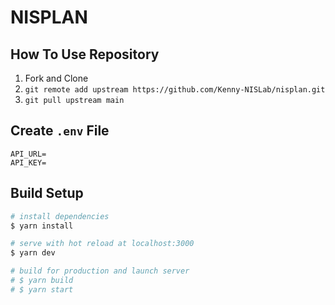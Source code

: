 # NISPLAN

## How To Use Repository

1. Fork and Clone
2. `git remote add upstream https://github.com/Kenny-NISLab/nisplan.git`
3. `git pull upstream main`

## Create `.env` File

```.env
API_URL=
API_KEY=
```

## Build Setup

```bash
# install dependencies
$ yarn install

# serve with hot reload at localhost:3000
$ yarn dev

# build for production and launch server
# $ yarn build
# $ yarn start
```
